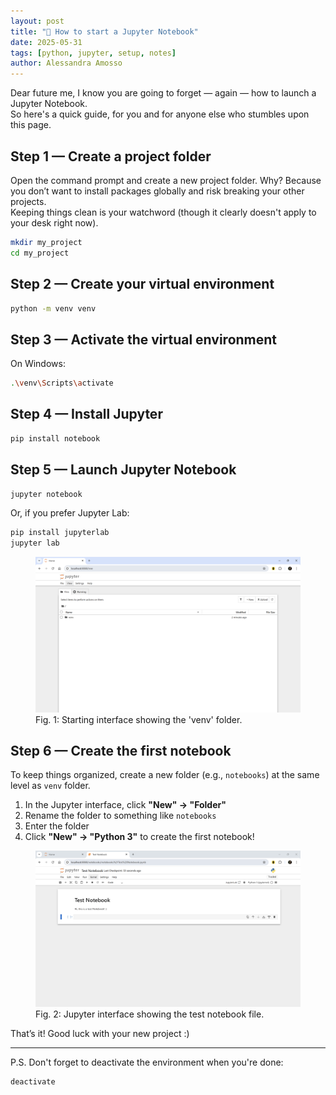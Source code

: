 ```yaml
---
layout: post
title: "📒 How to start a Jupyter Notebook"
date: 2025-05-31
tags: [python, jupyter, setup, notes]
author: Alessandra Amosso
---
```


Dear future me, I know you are going to forget — again — how to launch a Jupyter Notebook.  
So here's a quick guide, for you and for anyone else who stumbles upon this page.

## Step 1 — Create a project folder

Open the command prompt and create a new project folder.
Why? Because you don’t want to install packages globally and risk breaking your other projects.  
Keeping things clean is your watchword (though it clearly doesn't apply to your desk right now).

```bash
mkdir my_project
cd my_project
```

## Step 2 — Create your virtual environment

```bash
python -m venv venv
```
## Step 3 — Activate the virtual environment

On Windows:
```bash
.\venv\Scripts\activate
```
## Step 4 — Install Jupyter

```bash
pip install notebook
```
## Step 5 — Launch Jupyter Notebook
```bash
jupyter notebook
```
Or, if you prefer Jupyter Lab:
```bash
pip install jupyterlab
jupyter lab
```
<figure>
  <img src="/assets/images/31_05_25/jupyter_notebook_1.png" alt="Starting interface" width="800">
  <figcaption>Fig. 1: Starting interface showing the 'venv' folder. </figcaption>
</figure>

## Step 6 — Create the first notebook
To keep things organized, create a new folder (e.g., `notebooks`) at the same level as `venv` folder.

1. In the Jupyter interface, click **"New" → "Folder"**
2. Rename the folder to something like `notebooks`
3. Enter the folder
4. Click **"New" → "Python 3"** to create the first notebook!

<figure>
  <img src="/assets/images/31_05_25/test_notebook.png" alt="Jupyter Notebook image, showing the test notebook" width="800">
  <figcaption>Fig. 2: Jupyter interface showing the test notebook file. </figcaption>
</figure>

That’s it!
Good luck with your new project :)

---

P.S.
Don't forget to deactivate the environment when you're done:

```bash
deactivate
```
